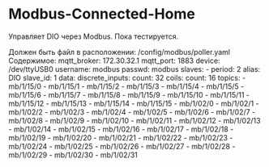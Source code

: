 # Modbus-Connected-Home
Управляет DIO через Modbus. Пока тестируется.

Должен быть файл в расположении: /config/modbus/poller.yaml
Содержимое:
  mqtt_broker: 172.30.32.1
  mqtt_port: 1883
  device: /dev/ttyUSB0
  username: modbus
  passwd: modbus
  slaves:
    -
      period: 2
      alias: DIO
      slave_id: 1
      data:
        discrete_inputs:
          count: 32
        coils:
          count: 16
      topics:
      - mb/1/15/0
      - mb/1/15/1
      - mb/1/15/2
      - mb/1/15/3
      - mb/1/15/4
      - mb/1/15/5
      - mb/1/15/6
      - mb/1/15/7
      - mb/1/15/8
      - mb/1/15/9
      - mb/1/15/10
      - mb/1/15/11
      - mb/1/15/12
      - mb/1/15/13
      - mb/1/15/14
      - mb/1/15/15
      - mb/1/02/0
      - mb/1/02/1
      - mb/1/02/2
      - mb/1/02/3
      - mb/1/02/4
      - mb/1/02/5
      - mb/1/02/6
      - mb/1/02/7
      - mb/1/02/8
      - mb/1/02/9
      - mb/1/02/10
      - mb/1/02/11
      - mb/1/02/12
      - mb/1/02/13
      - mb/1/02/14
      - mb/1/02/15
      - mb/1/02/16
      - mb/1/02/17
      - mb/1/02/18
      - mb/1/02/19
      - mb/1/02/20
      - mb/1/02/21
      - mb/1/02/22
      - mb/1/02/23
      - mb/1/02/24
      - mb/1/02/25
      - mb/1/02/26
      - mb/1/02/27
      - mb/1/02/28
      - mb/1/02/29
      - mb/1/02/30
      - mb/1/02/31
      
